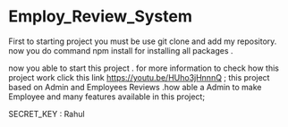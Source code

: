 # Employ_Review_System

First to starting project you must be use git clone and add my repository.
now you do command npm install for installing all packages .


now you able to start this project . for more information to check how this project work click this link  https://youtu.be/HUho3jHnnnQ ;
this project based on Admin and Employees Reviews .how able a Admin to make Employee  and many features available in this project;

SECRET_KEY : Rahul
